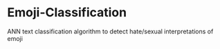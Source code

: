 # Emoji-Classification
 ANN text classification algorithm to detect hate/sexual interpretations of emoji

